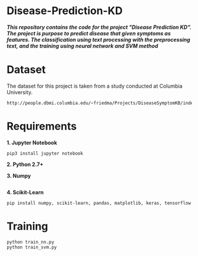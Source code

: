 # Disease-Prediction-KD

***This repository contains the code for the project "Disease Prediction KD". The project is purpose to predict disease that given symptoms as features. The classification using text processing with the preprocessing text, and the training using neural network and SVM method***

# Dataset

The dataset for this project is taken from a study conducted at Columbia University.

```
http://people.dbmi.columbia.edu/~friedma/Projects/DiseaseSymptomKB/index.html
```

# Requirements

**1. Jupyter Notebook**

```
pip3 install jupyter notebook
```

**2. Python 2.7+**

**3. Numpy**

```
```

**4. Scikit-Learn**

```
pip install numpy, scikit-learn, pandas, matplotlib, keras, tensorflow

```

# Training

```
python train_nn.py
python train_svm.py
```